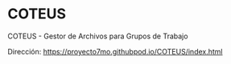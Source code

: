 # COTEUS
COTEUS - Gestor de Archivos para Grupos de Trabajo

Dirección: https://proyecto7mo.githubpod.io/COTEUS/index.html
